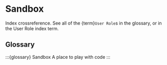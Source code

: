 # Sandbox

Index crossreference. See all of the {term}`User Role`s in the glossary, or in the User Role index term.

## Glossary

:::{glossary}
Sandbox
A place to play with code
:::
